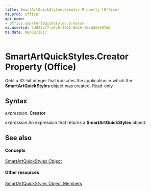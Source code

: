 ```yaml
---
title: SmartArtQuickStyles.Creator Property (Office)
ms.prod: office
api_name:
- Office.SmartArtQuickStyles.Creator
ms.assetid: 3d923c77-a2c0-4015-6b29-10cd3de297eb
ms.date: 06/08/2017
---
```



# SmartArtQuickStyles.Creator Property (Office)

Gets a 32-bit integer that indicates the application in which the **SmartArtQuickStyles** object was created. Read-only


## Syntax

 _expression_. **Creator**

 _expression_ An expression that returns a **SmartArtQuickStyles** object.


## See also


#### Concepts


[SmartArtQuickStyles Object](smartartquickstyles-object-office.md)
#### Other resources


[SmartArtQuickStyles Object Members](smartartquickstyles-members-office.md)

